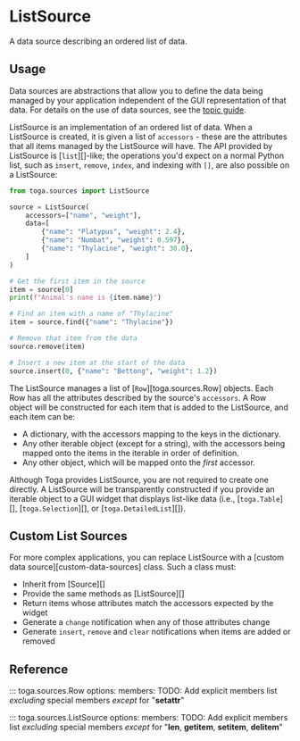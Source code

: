 # ListSource

A data source describing an ordered list of data.

## Usage

Data sources are abstractions that allow you to define the data being
managed by your application independent of the GUI representation of
that data. For details on the use of data sources, see the
[topic guide](topics/data-sources).

ListSource is an implementation of an ordered list of data. When a
ListSource is created, it is given a list of `accessors` - these are the
attributes that all items managed by the ListSource will have. The API
provided by ListSource is [`list`][]-like; the
operations you'd expect on a normal Python list, such as `insert`,
`remove`, `index`, and indexing with `[]`, are also possible on a
ListSource:

```python
from toga.sources import ListSource

source = ListSource(
    accessors=["name", "weight"],
    data=[
        {"name": "Platypus", "weight": 2.4},
        {"name": "Numbat", "weight": 0.597},
        {"name": "Thylacine", "weight": 30.0},
    ]
)

# Get the first item in the source
item = source[0]
print(f"Animal's name is {item.name}")

# Find an item with a name of "Thylacine"
item = source.find({"name": "Thylacine"})

# Remove that item from the data
source.remove(item)

# Insert a new item at the start of the data
source.insert(0, {"name": "Bettong", "weight": 1.2})
```

The ListSource manages a list of [`Row`][toga.sources.Row] objects. Each Row has all the attributes described by the
source's `accessors`. A Row object will be constructed for each item
that is added to the ListSource, and each item can be:


- A dictionary, with the accessors mapping to the keys in the
  dictionary.
- Any other iterable object (except for a string), with the accessors
  being mapped onto the items in the iterable in order of definition.
- Any other object, which will be mapped onto the *first* accessor.

Although Toga provides ListSource, you are not required to create one
directly. A ListSource will be transparently constructed if you provide
an iterable object to a GUI widget that displays list-like data (i.e.,
[`toga.Table`][],
[`toga.Selection`][], or
[`toga.DetailedList`][]).

## Custom List Sources

For more complex applications, you can replace ListSource with a
[custom data source][custom-data-sources] class. Such
a class must:

- Inherit from [Source][]
- Provide the same methods as [ListSource][]
- Return items whose attributes match the accessors expected by the
  widget
- Generate a `change` notification when any of those attributes change
- Generate `insert`, `remove` and `clear` notifications when items are
  added or removed

## Reference

::: toga.sources.Row
    options:
        members:
            TODO: Add explicit members list *excluding* special members *except* for "__setattr__"

::: toga.sources.ListSource
    options:
        members:
            TODO: Add explicit members list *excluding* special members *except* for "__len__, __getitem__, __setitem__, __delitem__"
